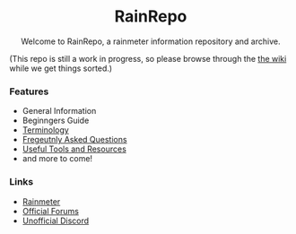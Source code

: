 <h1 align="center" dir="auto">RainRepo</h1>

<p align="center">
Welcome to RainRepo, a rainmeter information repository and archive.
</p> 

(This repo is still a work in progress, so please browse through the [the wiki](https://github.com/Novadestin/rainrepo/wiki/%23-RainRepo-wiki:-Main-Index.) while we get things sorted.) 




### Features
- General Information
- Beginngers Guide
- [Terminology](https://github.com/Novadestin/rainrepo/wiki/%23-RainRepo-wiki:-Terminology.)
- [Fregeutnly Asked Questions](https://github.com/Novadestin/rainrepo/wiki/%23-RainRepo-Wiki:-FAQ)
- [Useful Tools and Resources](https://github.com/Novadestin/rainrepo/wiki/%23-RainRepo-wiki:-Main-Index.)
- and more to come!


### Links
- [Rainmeter](https://www.rainmeter.net/)
- [Official Forums](https://forum.rainmeter.net/index.php?sid=cb48f5921a03d5847271c9ba45d07ebb)
- [Unofficial Discord](https://discord.gg/rainmeter)

  
